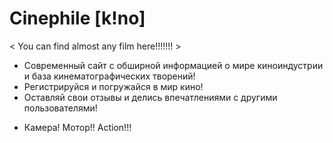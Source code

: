 # Сinephile [k!no]
< You can find almost any film here!!!!!!! > 

- Современный сайт с обширной информацией о мире киноиндустрии и база кинематографических творений!
- Регистрируйся и погружайся в мир кино! 
- Оставляй свои отзывы и делись впечатлениями с другими пользователями!

* Камера! Мотор!! Action!!!
